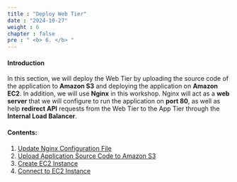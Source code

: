 ```yaml
---
title : "Deploy Web Tier"
date : "2024-10-27"
weight : 6
chapter : false
pre : " <b> 6. </b> "
---
```

#### Introduction
In this section, we will deploy the Web Tier by uploading the source code of the application to **Amazon S3** and deploying the application on **Amazon EC2**. In addition, we will use **Nginx** in this workshop. Nginx will act as a **web server** that we will configure to run the application on **port 80**, as well as help **redirect API** requests from the Web Tier to the App Tier through the **Internal Load Balancer**.

#### Contents:
1. [Update Nginx Configuration File](6.1-UpdateConfigFile/)
2. [Upload Application Source Code to Amazon S3](6.2-UploadCodeToS3/)
3. [Create EC2 Instance](6.3-CreateEc2Instance/)
4. [Connect to EC2 Instance](6.4-ConnectToInstance/)
